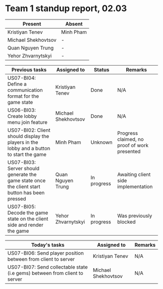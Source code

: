 # Team 1 standup report, 02.03

| Present | Absent |
| - | - |
| Kristiyan Tenev | Minh Pham |
| Michael Shekhovtsov | - |
| Quan Nguyen Trung | - |
| Yehor Zhvarnytskyi | - |

| Previous tasks | Assigned to | Status | Remarks |
| - | - | - | - |
| US07-BI04: Define a communication format for the game state | Kristiyan Tenev | Done | N/A |
| US06-BI03: Create lobby menu join feature | Michael Shekhovtsov | Done | N/A |
| US07-BI02: Client should display the players in the lobby and a button to start the game | Minh Pham | Unknown | Progress claimed, no proof of work presented |
| US07-BI03: Server should generate the game state once the client start button has been pressed | Quan Nguyen Trung | In progress | Awaiting client side implementation |
| US07-BI05: Decode the game state on the client side and render the game | Yehor Zhvarnytskyi | In progress | Was previously blocked |

| Today's tasks | Assigned to | Remarks |
| - | - | - |
| US07-BI06: Send player position between from client to server | Kristiyan Tenev | N/A |
| US07-BI07: Send collectable state (i.e gems) between from client to server | Michael Shekhovtsov | N/A |
